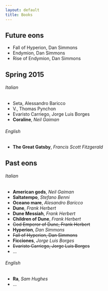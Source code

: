 ```yaml
---
layout: default
title: Books
---
```





Future eons
-----------

* Fall of Hyperion, Dan Simmons
* Endymion, Dan Simmons
* Rise of Endymion, Dan Simmons




Spring 2015
-----------


###### Italian

* Seta, Alessandro Baricco
* V., Thomas Pynchon
* Evaristo Carriego, Jorge Luis Borges
* **Coraline**, *Neil Gaiman*


###### English

* **The Great Gatsby**, *Francis Scott Fitzgerald*




Past eons
---------


###### Italian

* **American gods**, *Neil Gaiman*
* **Saltatempo**, *Stefano Benni*
* **Oceano mare**, *Alesandro Baricco*
* **Dune**, *Frank Herbert*
* **Dune Messiah**, *Frank Herbert*
* **Children of Dune**, *Frank Herbert*
* ~~God Emperor of Dune, Frank Herbert~~
* **Hyperion**, *Dan Simmons*
* ~~Fall of Hyperion, Dan Simmons~~
* **Ficciones**, *Jorge Luis Borges*
* ~~Evaristo Carriego, Jorge Luis Borges~~
* ...


###### English

* **Ra**, *Sam Hughes*
* ...



